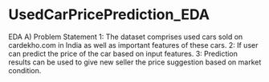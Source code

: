 # UsedCarPricePrediction_EDA
EDA
A) Problem Statement
1: The dataset comprises used cars sold on cardekho.com in India as well as important features of these cars.
2: If user can predict the price of the car based on input features.
3: Prediction results can be used to give new seller the price suggestion based on market condition.
